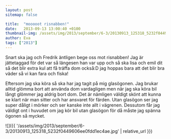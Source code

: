 ```yaml
---
layout: post
sitemap: false

title:  "mooooot risnabben!"
date:   2013-09-13 13:00:40 +0100
thumbnail-img: /assets/img/2013/september/6-3/20130913_125318_5232f0449606ee0fdd1ec4ae.jpg
author: Eva
tags: ["2013"]
---
```


Snart ska jag och Fredrik äntligen bege oss mot risnabben! Jag är jättetaggad för det var så längesen han var upp och så ska lisa och emil dit så det blir extra kul att få träffa dom också:D jag hoppas bara att det blir bra väder så vi kan fara och fiska! 

Eftersom jag ska köra så ska har jag tagit på mig glasögonen. Jag brukar alltid glömma bort att använda dom vardagligen men när jag ska köra bil långt glömmer jag aldrig bort dom. Det är nämligen väldigt skönt att kunna se klart när man sitter och har ansvaret för färden. Utan glasögon ser jag super dåligt i mörker och ser kanske inte allt i vägrenen.  Dessutom får jag väldigt ont i huvudet om jag kör bil utan glasögon för då måste jag spänna ögonen så mycket.

![]({{ '/assets/img/2013/september/6-3/20130913_125318_5232f0449606ee0fdd1ec4ae.jpg'  | relative_url }})

